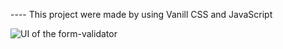 


---- This project were made by using Vanill CSS and JavaScript

![UI of the form-validator](https://user-images.githubusercontent.com/100119877/175793656-178dbb1d-9a44-4353-ac72-be2065d8c895.png)
